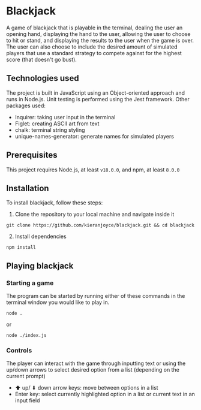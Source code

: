 # Blackjack

A game of blackjack that is playable in the terminal, dealing the user an opening hand, displaying the hand to the user, allowing the user to choose to hit or stand, and displaying the results to the user when the game is over. The user can also choose to include the desired amount of simulated players that use a standard strategy to compete against for the highest score (that doesn't go bust). 

## Technologies used
The project is built in JavaScript using an Object-oriented approach and runs in Node.js. Unit testing is performed using the Jest framework.
Other packages used:
- Inquirer:  taking user input in the terminal
- Figlet: creating ASCII art from text
- chalk: terminal string styling
- unique-names-generator: generate names for simulated players

## Prerequisites

This project requires Node.js, at least `v18.0.0`, and npm, at least `8.0.0`

## Installation
To install blackjack, follow these steps:
1. Clone the repository to your local machine and navigate inside it
```
git clone https://github.com/kieranjoyce/blackjack.git && cd blackjack
```
2. Install dependencies 
```
npm install
```

## Playing blackjack

### Starting a game

The program can be started by running either of these commands in the terminal window you would like to play in.

```
node .
```

or

```
node ./index.js
```

### Controls

The player can interact with the game through inputting text or using the up/down arrows to select desired option from a list (depending on the current prompt)

- ⬆ up/ ⬇ down arrow keys: move between options in a list
- Enter key: select currently highlighted option in a list or current text in an input field
